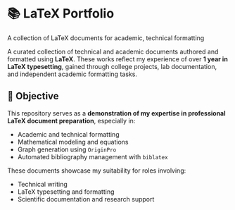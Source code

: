 # 📚 LaTeX Portfolio
A collection of LaTeX documents for academic, technical formatting

A curated collection of technical and academic documents authored and formatted using **LaTeX**. These works reflect my experience of over **1 year in LaTeX typesetting**, gained through college projects, lab documentation, and independent academic formatting tasks.

## 🎯 Objective

This repository serves as a **demonstration of my expertise in professional LaTeX document preparation**, especially in:
- Academic and technical formatting
- Mathematical modeling and equations
- Graph generation using `OriginPro`
- Automated bibliography management with `biblatex`

These documents showcase my suitability for roles involving:
- Technical writing
- LaTeX typesetting and formatting
- Scientific documentation and research support


